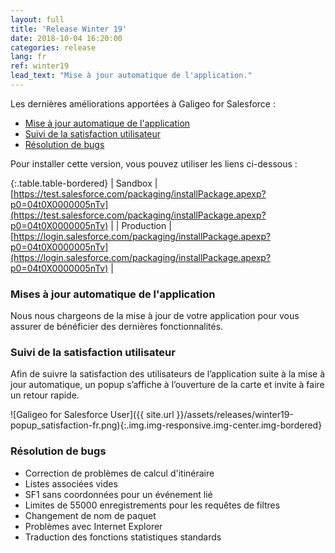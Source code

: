 ```yaml
---
layout: full
title: 'Release Winter 19'
date: 2018-10-04 16:20:00
categories: release
lang: fr
ref: winter19
lead_text: "Mise à jour automatique de l'application."
---
```


Les dernières améliorations apportées à Galigeo for Salesforce :

- [Mise à jour automatique de l'application](#mises-à-jour-automatique-de-lapplication)
- [Suivi de la satisfaction utilisateur](#suivi-de-la-satisfaction-utilisateur)
- [Résolution de bugs](#résolution-de-bugs)

Pour installer cette version, vous pouvez utiliser les liens ci-dessous :

{:.table.table-bordered}
| Sandbox  | [https://test.salesforce.com/packaging/installPackage.apexp?p0=04t0X0000005nTv](https://test.salesforce.com/packaging/installPackage.apexp?p0=04t0X0000005nTv) |
| Production  | [https://login.salesforce.com/packaging/installPackage.apexp?p0=04t0X0000005nTv](https://login.salesforce.com/packaging/installPackage.apexp?p0=04t0X0000005nTv) |

### Mises à jour automatique de l'application
Nous nous chargeons de la mise à jour de votre application pour vous assurer de bénéficier des dernières fonctionnalités.

### Suivi de la satisfaction utilisateur
Afin de suivre la satisfaction des utilisateurs de l’application suite à la mise à jour automatique, un popup s’affiche à l’ouverture de la carte et invite à faire un retour rapide.

![Galigeo for Salesforce User]({{ site.url }}/assets/releases/winter19-popup_satisfaction-fr.png){:.img.img-responsive.img-center.img-bordered}

### Résolution de bugs
- Correction de problèmes de calcul d'itinéraire
- Listes associées vides
- SF1 sans coordonnées pour un événement lié
- Limites de 55000 enregistrements pour les requêtes de filtres
- Changement de nom de paquet
- Problèmes avec Internet Explorer
- Traduction des fonctions statistiques standards